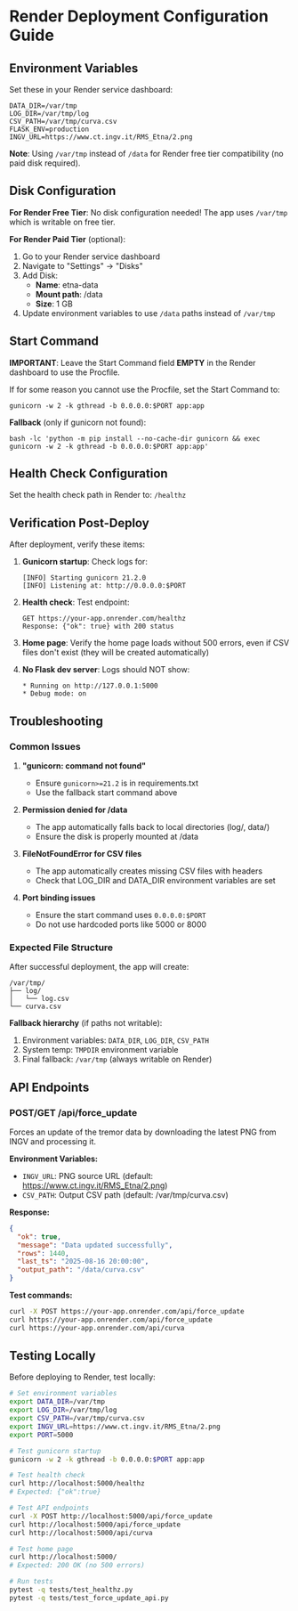 # Render Deployment Configuration Guide

## Environment Variables

Set these in your Render service dashboard:

```
DATA_DIR=/var/tmp
LOG_DIR=/var/tmp/log
CSV_PATH=/var/tmp/curva.csv
FLASK_ENV=production
INGV_URL=https://www.ct.ingv.it/RMS_Etna/2.png
```

**Note**: Using `/var/tmp` instead of `/data` for Render free tier compatibility (no paid disk required).

## Disk Configuration

**For Render Free Tier**: No disk configuration needed! The app uses `/var/tmp` which is writable on free tier.

**For Render Paid Tier** (optional):
1. Go to your Render service dashboard
2. Navigate to "Settings" → "Disks"
3. Add Disk:
   - **Name**: etna-data
   - **Mount path**: /data
   - **Size**: 1 GB
4. Update environment variables to use `/data` paths instead of `/var/tmp`

## Start Command

**IMPORTANT**: Leave the Start Command field **EMPTY** in the Render dashboard to use the Procfile.

If for some reason you cannot use the Procfile, set the Start Command to:
```
gunicorn -w 2 -k gthread -b 0.0.0.0:$PORT app:app
```

**Fallback** (only if gunicorn not found):
```
bash -lc 'python -m pip install --no-cache-dir gunicorn && exec gunicorn -w 2 -k gthread -b 0.0.0.0:$PORT app:app'
```

## Health Check Configuration

Set the health check path in Render to: `/healthz`

## Verification Post-Deploy

After deployment, verify these items:

1. **Gunicorn startup**: Check logs for:
   ```
   [INFO] Starting gunicorn 21.2.0
   [INFO] Listening at: http://0.0.0.0:$PORT
   ```

2. **Health check**: Test endpoint:
   ```
   GET https://your-app.onrender.com/healthz
   Response: {"ok": true} with 200 status
   ```

3. **Home page**: Verify the home page loads without 500 errors, even if CSV files don't exist (they will be created automatically)

4. **No Flask dev server**: Logs should NOT show:
   ```
   * Running on http://127.0.0.1:5000
   * Debug mode: on
   ```

## Troubleshooting

### Common Issues

1. **"gunicorn: command not found"**
   - Ensure `gunicorn>=21.2` is in requirements.txt
   - Use the fallback start command above

2. **Permission denied for /data**
   - The app automatically falls back to local directories (log/, data/)
   - Ensure the disk is properly mounted at /data

3. **FileNotFoundError for CSV files**
   - The app automatically creates missing CSV files with headers
   - Check that LOG_DIR and DATA_DIR environment variables are set

4. **Port binding issues**
   - Ensure the start command uses `0.0.0.0:$PORT`
   - Do not use hardcoded ports like 5000 or 8000

### Expected File Structure

After successful deployment, the app will create:
```
/var/tmp/
├── log/
│   └── log.csv
└── curva.csv
```

**Fallback hierarchy** (if paths not writable):
1. Environment variables: `DATA_DIR`, `LOG_DIR`, `CSV_PATH`
2. System temp: `TMPDIR` environment variable
3. Final fallback: `/var/tmp` (always writable on Render)

## API Endpoints

### POST/GET /api/force_update

Forces an update of the tremor data by downloading the latest PNG from INGV and processing it.

**Environment Variables:**
- `INGV_URL`: PNG source URL (default: https://www.ct.ingv.it/RMS_Etna/2.png)
- `CSV_PATH`: Output CSV path (default: /var/tmp/curva.csv)

**Response:**
```json
{
  "ok": true,
  "message": "Data updated successfully",
  "rows": 1440,
  "last_ts": "2025-08-16 20:00:00",
  "output_path": "/data/curva.csv"
}
```

**Test commands:**
```bash
curl -X POST https://your-app.onrender.com/api/force_update
curl https://your-app.onrender.com/api/force_update
curl https://your-app.onrender.com/api/curva
```

## Testing Locally

Before deploying to Render, test locally:

```bash
# Set environment variables
export DATA_DIR=/var/tmp
export LOG_DIR=/var/tmp/log
export CSV_PATH=/var/tmp/curva.csv
export INGV_URL=https://www.ct.ingv.it/RMS_Etna/2.png
export PORT=5000

# Test gunicorn startup
gunicorn -w 2 -k gthread -b 0.0.0.0:$PORT app:app

# Test health check
curl http://localhost:5000/healthz
# Expected: {"ok":true}

# Test API endpoints
curl -X POST http://localhost:5000/api/force_update
curl http://localhost:5000/api/force_update
curl http://localhost:5000/api/curva

# Test home page
curl http://localhost:5000/
# Expected: 200 OK (no 500 errors)

# Run tests
pytest -q tests/test_healthz.py
pytest -q tests/test_force_update_api.py
```
